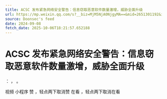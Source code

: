 ```yaml
---
title: ACSC 发布紧急网络安全警告：信息窃取恶意软件数量激增，威胁全面升级
url: https://mp.weixin.qq.com/s?__biz=MjM5NjA0NjgyMA==&mid=2651301192&idx=3&sn=e7647945132f7b38e909d425ec5cea7b
source: Doonsec's feed
date: 2024-09-08
fetch_date: 2025-10-06T18:21:57.652188
---
```


# ACSC 发布紧急网络安全警告：信息窃取恶意软件数量激增，威胁全面升级

：
，
。

视频
小程序
赞
，轻点两下取消赞
在看
，轻点两下取消在看